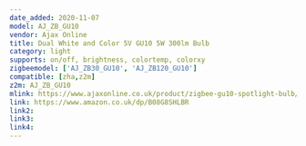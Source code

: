 ```yaml
---
date_added: 2020-11-07
model: AJ_ZB_GU10
vendor: Ajax Online
title: Dual White and Color 5V GU10 5W 300lm Bulb
category: light
supports: on/off, brightness, colortemp, colorxy
zigbeemodel: ['AJ_ZB30_GU10', 'AJ_ZB120_GU10']
compatible: [zha,z2m]
z2m: AJ_ZB_GU10
mlink: https://www.ajaxonline.co.uk/product/zigbee-gu10-spotlight-bulb/
link: https://www.amazon.co.uk/dp/B08G8SHLBR
link2: 
link3: 
link4: 
---
```

